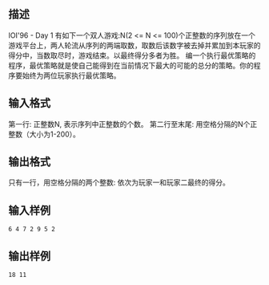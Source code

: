 ## 描述

IOI'96 - Day 1 有如下一个双人游戏:N(2 <= N <= 100)个正整数的序列放在一个游戏平台上，两人轮流从序列的两端取数，取数后该数字被去掉并累加到本玩家的得分中，当数取尽时，游戏结束。以最终得分多者为胜。 编一个执行最优策略的程序，最优策略就是使自己能得到在当前情况下最大的可能的总分的策略。你的程序要始终为两位玩家执行最优策略。 

## 输入格式

第一行: 正整数N, 表示序列中正整数的个数。 第二行至末尾: 用空格分隔的N个正整数（大小为1-200）。 

## 输出格式

只有一行，用空格分隔的两个整数: 依次为玩家一和玩家二最终的得分。 

## 输入样例

```plaintext
6 4 7 2 9 5 2 
```

## 输出样例

```plaintext
18 11 
```



 



 

